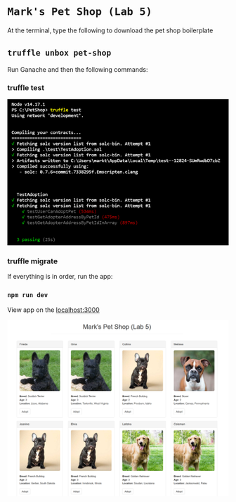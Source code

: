 # `Mark's Pet Shop (Lab 5)`

At the terminal, type the following to download the pet shop boilerplate

## `truffle unbox pet-shop`

Run Ganache and then the following commands:

### truffle test

<div><img src="./src/images/testresult.png" alt="copycats logo" width="600" /></div>


### truffle migrate

If everything is in order, run the app:

### `npm run dev`

View app on the [localhost:3000](http://localhost:3000)

![github-small](src/images/home.png)

